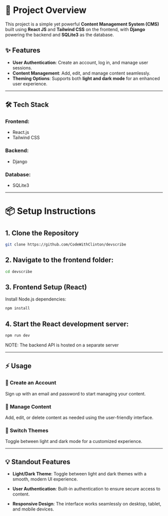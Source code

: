 # 🚀 Project Overview

This project is a simple yet powerful **Content Management System (CMS)** built using **React JS** and **Tailwind CSS** on the frontend, with **Django** powering the backend and **SQLite3** as the database.

## ✨ Features
- **User Authentication**: Create an account, log in, and manage user sessions.  
- **Content Management**: Add, edit, and manage content seamlessly.  
- **Theming Options**: Supports both **light and dark mode** for an enhanced user experience.  

---

## 🛠️ Tech Stack

### **Frontend:**
- React.js
- Tailwind CSS

### **Backend:**
- Django

### **Database:**
- SQLite3


---


# 📦 Setup Instructions

## 1. Clone the Repository

```bash
git clone https://github.com/CodeWithClinton/devscribe
```


## 2. Navigate to the frontend folder:
```bash
cd devscribe
```


## 3. Frontend Setup (React)
Install Node.js dependencies:
```bash
npm install
```

## 4. Start the React development server:
```bash
npm run dev
```

NOTE: The backend API is hosted on a separate server


---

## ⚡ Usage

### 🔹 **Create an Account**  
Sign up with an email and password to start managing your content.

### 🔹 **Manage Content**  
Add, edit, or delete content as needed using the user-friendly interface.

### 🔹 **Switch Themes**  
Toggle between light and dark mode for a customized experience.


---

## 💡 Standout Features

- **Light/Dark Theme**: Toggle between light and dark themes with a smooth, modern UI experience.

- **User Authentication**: Built-in authentication to ensure secure access to content.

- **Responsive Design**: The interface works seamlessly on desktop, tablet, and mobile devices.
